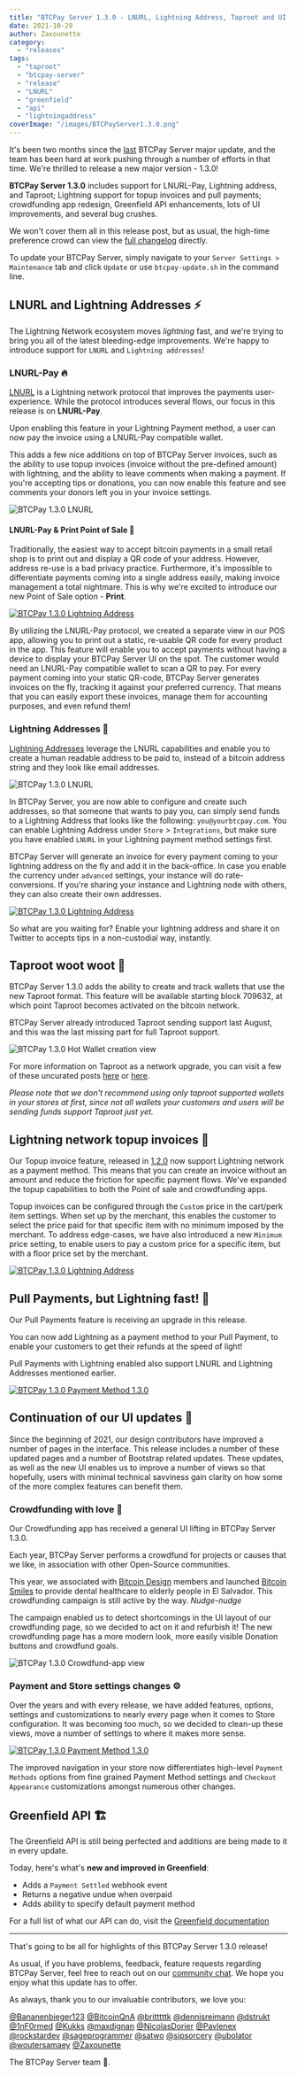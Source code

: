 ```yaml
---
title: "BTCPay Server 1.3.0 - LNURL, Lightning Address, Taproot and UI goodies"
date: 2021-10-29
author: Zaxounette
category:
  - "releases"
tags:
  - "taproot"
  - "btcpay-server"
  - "release"
  - "LNURL"
  - "greenfield"
  - "api"
  - "lightningaddress"
coverImage: "/images/BTCPayServer1.3.0.png"
---
```


It's been two months since the [last](https://blog.btcpayserver.org/btcpay-server-1-2-0/) BTCPay Server major update, and the team has been hard at work pushing through a number of efforts in that time. We're thrilled to release a new major version - 1.3.0!

**BTCPay Server 1.3.0** includes support for LNURL-Pay, Lightning address, and Taproot; Lightning support for topup invoices and pull payments; crowdfunding app redesign, Greenfield API enhancements, lots of UI improvements, and several bug crushes.

We won't cover them all in this release post, but as usual, the high-time preference crowd can view the [full changelog](https://github.com/btcpayserver/btcpayserver/releases) directly.

To update your BTCPay Server, simply navigate to your `Server Settings > Maintenance` tab and click `Update` or use `btcpay-update.sh` in the command line.

## LNURL and Lightning Addresses ⚡

The Lightning Network ecosystem moves *lightning* fast, and we're trying to bring you all of the latest bleeding-edge improvements. We're happy to introduce support for `LNURL` and `Lightning addresses`!

### LNURL-Pay 🔥

[LNURL](https://github.com/fiatjaf/lnurl-rfc) is a Lightning network protocol that improves the payments user-experience. While the protocol introduces several flows, our focus in this release is on **LNURL-Pay**.

Upon enabling this feature in your Lightning Payment method, a user can now pay the invoice using a LNURL-Pay compatible wallet.

This adds a few nice additions on top of BTCPay Server invoices, such as the ability to use topup invoices (invoice without the pre-defined amount) with lightning, and the ability to leave comments when making a payment. If you're accepting tips or donations, you can now enable this feature and see comments your donors left you in your invoice settings.

![BTCPay 1.3.0 LNURL](/images/1.3.0-LNURLcomment.png)

#### LNURL-Pay & Print Point of Sale 🏪

Traditionally, the easiest way to accept bitcoin payments in a small retail shop is to print out and display a QR code of your address. However, address re-use is a bad privacy practice. Furthermore, it's impossible to differentiate payments coming into a single address easily, making invoice management a total nightmare. This is why we're excited to introduce our new Point of Sale option - **Print**.

[![BTCPay 1.3.0 Lightning Address](https://img.youtube.com/vi/j0Se0nsDI-s/mqdefault.jpg)](https://www.youtube.com/watch?v=j0Se0nsDI-s)

By utilizing the LNURL-Pay protocol, we created a separate view in our POS app, allowing you to print out a static, re-usable QR code for every product in the app. This feature will enable you to accept payments without having a device to display your BTCPay Server UI on the spot. The customer would need an LNURL-Pay compatible wallet to scan a QR to pay. For every payment coming into your static QR-code, BTCPay Server generates invoices on the fly, tracking it against your preferred currency. That means that you can easily export these invoices, manage them for accounting purposes, and even refund them!

<!--
if we have the images on time for the announcement ,then add this
Here is an example of a printed QR code being used in the wild by Enrique Berrios, a local dentist from El Salvador.

Enrique charges fixed prices for services and he uses our printable template ...   -->  

### Lightning Addresses 📧

[Lightning Addresses](https://lightningaddress.com) leverage the LNURL capabilities and enable you to create a human readable address to be paid to, instead of a bitcoin address string and they look like email addresses.

![BTCPay 1.3.0 LNURL](/images/1.3.0-LNURL-address-view.png)

In BTCPay Server, you are now able to configure and create such addresses, so that someone that wants to pay you, can simply send funds to a Lightning Address that looks like the following: `you@yourbtcpay.com`. You can enable Lightning Address under `Store` > `Integrations`, but make sure you have enabled `LNURL` in your Lightning payment method settings first.

BTCPay Server will generate an invoice for every payment coming to your lightning address on the fly and add it in the back-office. In case you enable the currency under `advanced` settings, your instance will do rate-conversions. If you're sharing your instance and Lightning node with others, they can also create their own addresses.

[![BTCPay 1.3.0 Lightning Address](https://img.youtube.com/vi/Aarmr7Zqkv8/mqdefault.jpg)](https://www.youtube.com/watch?v=Aarmr7Zqkv8)

So what are you waiting for? Enable your lightning address and share it on Twitter to accepts tips in a non-custodial way, instantly.

## Taproot woot woot 🌱

BTCPay Server 1.3.0 adds the ability to create and track wallets that use the new Taproot format. This feature will be available starting block 709632, at which point Taproot becomes activated on the bitcoin network.

BTCPay Server already introduced Taproot sending support last August, and this was the last missing part for full Taproot support.

![BTCPay 1.3.0 Hot Wallet creation view](/images/1.3.0-taproot-hot-wallet.png)

For more information on Taproot as a network upgrade, you can visit a few of these uncurated posts [here](https://river.com/learn/what-is-taproot/) or [here](https://blog.kraken.com/post/10939/taproot-primer-an-upgrade-for-the-ages/).

*Please note that we don't recommend using only taproot supported wallets in your stores at first, since not all wallets your customers and users will be sending funds support Taproot just yet.*

## Lightning network topup invoices 🧾

Our Topup invoice feature, released in [1.2.0](https://blog.btcpayserver.org/btcpay-server-1-2-0/#top-up-invoices-%F0%9F%A7%BE) now support Lightning network as a payment method. This means that you can create an invoice without an amount and reduce the friction for specific payment flows. We've expanded the topup capabilities to both the Point of sale and crowdfunding apps.

Topup invoices can be configured through the `Custom` price in the cart/perk item settings. When set up by the merchant, this enables the customer to select the price paid for that specific item with no minimum imposed by the merchant. To address edge-cases, we have also introduced a new `Minimum` price setting, to enable users to pay a custom price for a specific item, but with a floor price set by the merchant.

[![BTCPay 1.3.0 Lightning Address](https://img.youtube.com/vi/xPnDSFaloRs/mqdefault.jpg)](https://www.youtube.com/watch?v=xPnDSFaloRs)

## Pull Payments, but Lightning fast! 🚄

Our Pull Payments feature is receiving an upgrade in this release.

You can now add Lightning as a payment method to your Pull Payment, to enable your customers to get their refunds at the speed of light!

Pull Payments with Lightning enabled also support LNURL and Lightning Addresses mentioned earlier.

[![BTCPay 1.3.0 Payment Method 1.3.0](https://img.youtube.com/vi/oz-YTgdw-lw/mqdefault.jpg)](https://www.youtube.com/watch?v=oz-YTgdw-lw)

## Continuation of our UI updates 🎨

Since the beginning of 2021, our design contributors have improved a number of pages in the interface. This release includes a number of these updated pages and a number of Bootstrap related updates. These updates, as well as the new UI enables us to improve a number of views so that hopefully, users with minimal technical savviness gain clarity on how some of the more complex features can benefit them.

### Crowdfunding with love 💚

Our Crowdfunding app has received a general UI lifting in BTCPay Server 1.3.0.

Each year, BTCPay Server performs a crowdfund for projects or causes that we like, in association with other Open-Source communities.

This year, we associated with [Bitcoin Design](https://bitcoin.design/) members and launched [Bitcoin Smiles](https://bitcoinsmiles.org) to provide dental healthcare to elderly people in El Salvador. This crowdfunding campaign is still active by the way. *Nudge-nudge*

The campaign enabled us to detect shortcomings in the UI layout of our crowdfunding page, so we decided to act on it and refurbish it! The new crowdfunding page has a more modern look, more easily visible Donation buttons and crowdfund goals.

![BTCPay 1.3.0 Crowdfund-app view](/images/1.3.0-crowdfund-app.png)

### Payment and Store settings changes ⚙️

Over the years and with every release, we have added features, options, settings and customizations to nearly every page when it comes to Store configuration. It was becoming too much, so we decided to clean-up these views, move a number of settings to where it makes more sense.

[![BTCPay 1.3.0 Payment Method 1.3.0](https://img.youtube.com/vi/2tBOWh5H1jc/mqdefault.jpg)](https://www.youtube.com/watch?v=2tBOWh5H1jc)

The improved navigation in your store now differentiates high-level `Payment Methods` options from fine grained Payment Method settings and `Checkout Appearance` customizations amongst numerous other changes.

## Greenfield API 🏗️

The Greenfield API is still being perfected and additions are being made to it in every update.

Today, here's what's **new and improved in Greenfield**:

* Adds a `Payment Settled` webhook event
* Returns a negative undue when overpaid
* Adds ability to specify default payment method

For a full list of what our API can do, visit the [Greenfield documentation](https://docs.btcpayserver.org/API/Greenfield/v1/)

----

That's going to be all for highlights of this BTCPay Server 1.3.0 release!

As usual, if you have problems, feedback, feature requests regarding BTCPay Server, feel free to reach out on our [community chat](https://chat.btcpayserver.org/). We hope you enjoy what this update has to offer.

As always, thank you to our invaluable contributors, we love you:

[@Bananenbieger123](https://github.com/Bananenbieger123) [@BitcoinQnA](https://github.com/BitcoinQnA)  [@britttttk](https://github.com/britttttk) [@dennisreimann](https://github.com/dennisreimann) [@dstrukt](https://github.com/dstrukt) [@1nF0rmed](https://github.com/1nF0rmed) [@Kukks](https://github.com/kukks/) [@maxdignan](https://github.com/maxdignan)   [@NicolasDorier](https://github.com/nicolasdorier/) [@Pavlenex](https://github.com/pavlenex/) [@rockstardev](https://github.com/rockstardev/) [@sageprogrammer](https://github.com/sageprogrammer) [@satwo](https://github.com/satwo) [@sipsorcery](https://github.com/sipsorcery) [@ubolator](https://github.com/bolatovumar) [@woutersamaey](https://github.com/woutersamaey) [@Zaxounette](https://github.com/zaxounette)   

The BTCPay Server team 💚.
